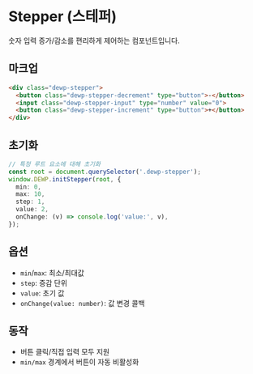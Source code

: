 # Stepper (스테퍼)

숫자 입력 증가/감소를 편리하게 제어하는 컴포넌트입니다.

## 마크업
```html
<div class="dewp-stepper">
  <button class="dewp-stepper-decrement" type="button">-</button>
  <input class="dewp-stepper-input" type="number" value="0">
  <button class="dewp-stepper-increment" type="button">+</button>
</div>
```

## 초기화
```ts
// 특정 루트 요소에 대해 초기화
const root = document.querySelector('.dewp-stepper');
window.DEWP.initStepper(root, {
  min: 0,
  max: 10,
  step: 1,
  value: 2,
  onChange: (v) => console.log('value:', v),
});
```

## 옵션
- `min`/`max`: 최소/최대값
- `step`: 증감 단위
- `value`: 초기 값
- `onChange(value: number)`: 값 변경 콜백

## 동작
- 버튼 클릭/직접 입력 모두 지원
- `min/max` 경계에서 버튼이 자동 비활성화
